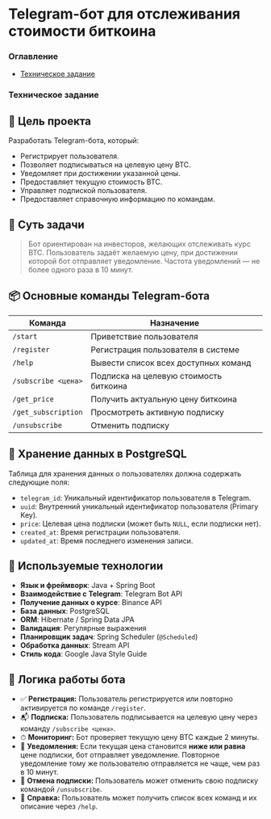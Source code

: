 # Telegram-бот для отслеживания стоимости биткоина

### Оглавление

- [Техническое задание](#Техническое-задание)

### Техническое задание

## 🎯 Цель проекта

Разработать Telegram-бота, который:
- Регистрирует пользователя.
- Позволяет подписываться на целевую цену BTC.
- Уведомляет при достижении указанной цены.
- Предоставляет текущую стоимость BTC.
- Управляет подпиской пользователя.
- Предоставляет справочную информацию по командам.

## 🧠 Суть задачи

> Бот ориентирован на инвесторов, желающих отслеживать курс BTC. Пользователь задаёт желаемую цену, при достижении которой бот отправляет уведомление. Частота уведомлений — не более одного раза в 10 минут.

## 📦 Основные команды Telegram-бота

| Команда             | Назначение                                |
|---------------------|-------------------------------------------|
| `/start`            | Приветствие пользователя                  |
| `/register`         | Регистрация пользователя в системе        |
| `/help`             | Вывести список всех доступных команд      |
| `/subscribe <цена>` | Подписка на целевую стоимость биткоина    |
| `/get_price`        | Получить актуальную цену биткоина         |
| `/get_subscription` | Просмотреть активную подписку             |
| `/unsubscribe`      | Отменить подписку                         |

## 💾 Хранение данных в PostgreSQL

Таблица для хранения данных о пользователях должна содержать следующие поля:

-   `telegram_id`: Уникальный идентификатор пользователя в Telegram.
-   `uuid`: Внутренний уникальный идентификатор пользователя (Primary Key).
-   `price`: Целевая цена подписки (может быть `NULL`, если подписки нет).
-   `created_at`: Время регистрации пользователя.
-   `updated_at`: Время последнего изменения записи.

## 🔧 Используемые технологии

-   **Язык и фреймворк**: Java + Spring Boot
-   **Взаимодействие с Telegram**: Telegram Bot API
-   **Получение данных о курсе**: Binance API
-   **База данных**: PostgreSQL
-   **ORM**: Hibernate / Spring Data JPA
-   **Валидация**: Регулярные выражения
-   **Планировщик задач**: Spring Scheduler (`@Scheduled`)
-   **Обработка данных**: Stream API
-   **Стиль кода**: Google Java Style Guide

## 🔄 Логика работы бота

-   ✅ **Регистрация:** Пользователь регистрируется или повторно активируется по команде `/register`.
-   📬 **Подписка:** Пользователь подписывается на целевую цену через команду `/subscribe <цена>`.
-   ⏱ **Мониторинг:** Бот проверяет текущую цену BTC каждые 2 минуты.
-   🔔 **Уведомления:** Если текущая цена становится **ниже или равна** цене подписки, бот отправляет уведомление. Повторное уведомление тому же пользователю отправляется не чаще, чем раз в 10 минут.
-   🔄 **Отмена подписки:** Пользователь может отменить свою подписку командой `/unsubscribe`.
-   📘 **Справка:** Пользователь может получить список всех команд и их описание через `/help`.
